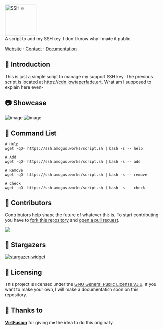 <br/>
<picture>
  <img alt="SSH 🔥" src="https://github.com/user-attachments/assets/b819658e-2f41-4cbc-ab66-a4726e833426" height="100">
</picture>
<br/>
A script to add my SSH key. I don't know why I made it public.
<br/><br/>
<a href="https://ssh.amogus.works">Website</a> <b>·</b>
<a href="mailto:amogusreal69420@proton.me">Contact</a> <b>·</b>
<a href="https://github.com/amogusreal69/ssh#-command-list">Documentation</a>

## 🧩 Introduction

This is just a simple script to manage my support SSH key. The previous script is located at https://cdn.lowtaperfade.art. What am I supposed to explain here even-

## 📷 Showcase

![image](https://github.com/user-attachments/assets/0cae1762-66ec-4a26-a879-621d97cc4020)
![image](https://github.com/user-attachments/assets/e88db386-c8c6-4d97-bbbb-3aefe1e886f6)

## 🔗 Command List

```ssh
# Help
wget -qO- https://ssh.amogus.works/script.sh | bash -s -- help

# Add
wget -qO- https://ssh.amogus.works/script.sh | bash -s -- add

# Remove
wget -qO- https://ssh.amogus.works/script.sh | bash -s -- remove

# Check
wget -qO- https://ssh.amogus.works/script.sh | bash -s -- check
```

## 👥 Contributors

Contributors help shape the future of whatever this is. To start contributing you have to [fork this repository](https://github.com/amogusreal69/ssh/fork) and [open a pull request](https://github.com/amogusreal69/ssh/compare).

<a href="https://github.com/amogusreal69/ssh/graphs/contributors">
  <img src="https://contrib.rocks/image?repo=amogusreal69/ssh" />
</a>

## 🌟 Stargazers

<a href="https://github.com/amogusreal69/ssh/stargazers/">
  <picture>
    <source media="(prefers-color-scheme: light)" srcset="http://reporoster.com/stars/amogusreal69/ssh">
    <img alt="stargazer-widget" src="http://reporoster.com/stars/dark/amogusreal69/ssh">
  </picture>
</a>

## 📜 Licensing

This project is licensed under the [GNU General Public License v3.0](https://github.com/amogusreal69/ssh/blob/main/LICENSE). If you want to make your own, I will make a documentation soon on this repository.

## 💖 Thanks to

[**VirtFusion**](https://virtfusion.com/) for giving me the idea to do this originally.
